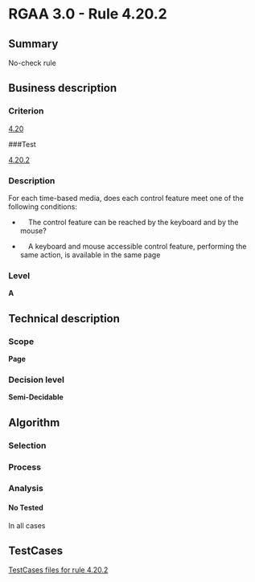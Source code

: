 # RGAA 3.0 -  Rule 4.20.2

## Summary

No-check rule

## Business description

### Criterion

[4.20](http://disic.github.io/rgaa_referentiel_en/RGAA3.0_Criteria_English_version_v1.html#crit-4-20)

###Test

[4.20.2](http://disic.github.io/rgaa_referentiel_en/RGAA3.0_Criteria_English_version_v1.html#test-4-20-2)

### Description
For each time-based media, does each control
    feature meet one of the following conditions:
    <ul><li>&nbsp;&nbsp;&nbsp; The control feature can be
   reached by the keyboard and by the mouse?</li>
  <li>&nbsp;&nbsp;&nbsp; A keyboard and mouse
   accessible control feature,
   performing the same action, is available in the
   same page
  </li>
    </ul> 


### Level

**A**

## Technical description

### Scope

**Page**

### Decision level

**Semi-Decidable**

## Algorithm

### Selection

### Process

### Analysis

#### No Tested 

In all cases



##  TestCases 

[TestCases files for rule 4.20.2](https://github.com/Asqatasun/Asqatasun/tree/master/rules/rules-rgaa3.0/src/test/resources/testcases/rgaa30/Rgaa30Rule042002/) 



